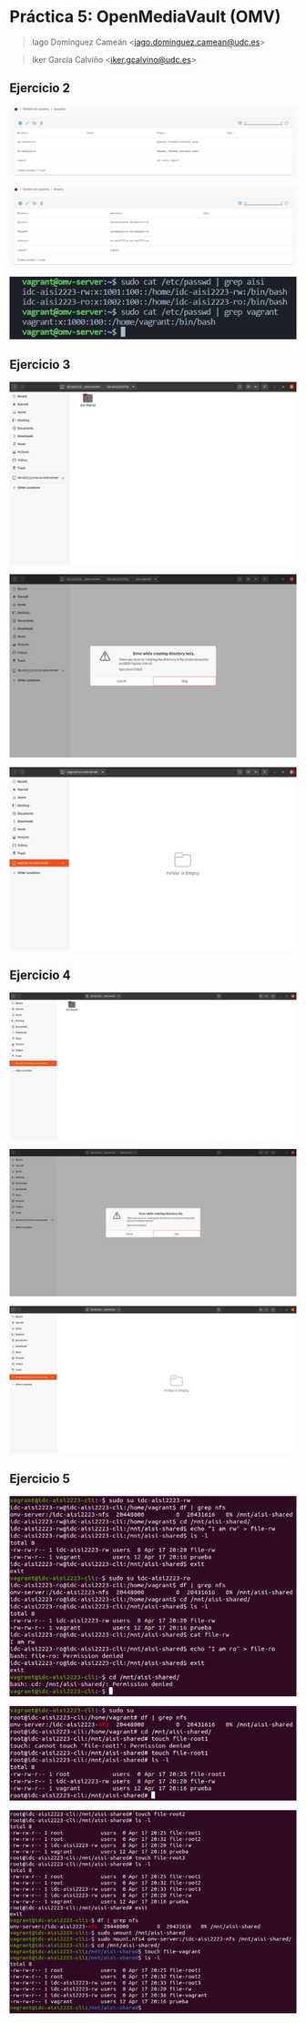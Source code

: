 # Práctica 5: OpenMediaVault (OMV)

> Iago Domínguez Cameán \<iago.dominguez.camean@udc.es\>

> Iker García Calviño \<iker.gcalvino@udc.es\>

## Ejercicio 2

![Usuarios en la interfaz web](/img/ej2-cap1.png)

![Grupos en la interfaz web](/img/ej2-cap2.png)

![Usuarios en la terminal](/img/ej2-cap3.png)

## Ejercicio 3

![El usuario idc-aisi2223-rw crea la carpeta aisi-shared](/img/ej3-cap1.png)

![El usuario idc-aisi2223-ro puede acceder en modo solo lectura al contenido de la carpeta aisi-shared pero no puede crear nuevo contenido en ella](/img/ej3-cap2.png)

![El usuario vagrant no tiene acceso a la carpeta aisi-shared](/img/ej3-cap3.png)

## Ejercicio 4

![El usuario idc-aisi2223-rw crea la carpeta aisi-shared](/img/ej4-cap1.png)

![El usuario idc-aisi2223-ro puede acceder en modo solo lectura al contenido de la carpeta aisi-shared pero no puede crear nuevo contenido en ella](/img/ej4-cap2.png)

![El usuario vagrant no tiene acceso a la carpeta aisi-shared](/img/ej4-cap3.png)

## Ejercicio 5

![Permisos de idc-aisi2223-rw, idc-aisi2223-ro y vagrant](/img/ej5-cap1.png)

![Información de file-root1](/img/ej5-cap2.png)

![Información de file-root2, file-root3 y file-vagrant](/img/ej5-cap3.png)
